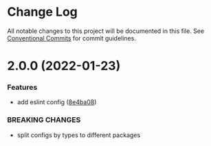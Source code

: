 # Change Log

All notable changes to this project will be documented in this file.
See [Conventional Commits](https://conventionalcommits.org) for commit guidelines.

# 2.0.0 (2022-01-23)


### Features

* add eslint config ([8e4ba08](https://github.com/karolis-sh/configs/commit/8e4ba0850ad8d2d15cb8fb233933fcadbf810c83))


### BREAKING CHANGES

* split configs by types to different packages
